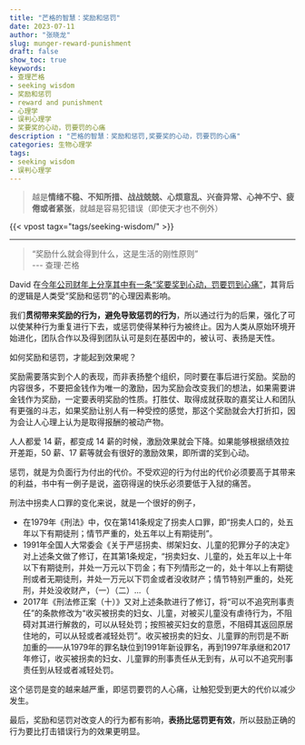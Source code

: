 ```yaml
---
title: "芒格的智慧：奖励和惩罚"
date: 2023-07-11
author: "张晓龙"
slug: munger-reward-punishment
draft: false
show_toc: true
keywords:
- 查理芒格
- seeking wisdom
- 奖励和惩罚
- reward and punishment
- 心理学
- 误判心理学
- 奖要奖的心动，罚要罚的心痛
description : "芒格的智慧：奖励和惩罚,奖要奖的心动，罚要罚的心痛"
categories: 生物心理学
tags:
- seeking wisdom
- 误判心理学
---
```


> 越是**情绪不稳、不知所措、战战兢兢、心烦意乱、兴奋异常、心神不宁、疲倦或者紧张**，就越是容易犯错误（即使天才也不例外）

{{< vpost tagx="tags/seeking-wisdom/" >}}

---

> “奖励什么就会得到什么，这是生活的刚性原则”  
> --- 查理·芒格

David 在[今年公司财年上分享其中有一条“奖要奖到心动，罚要罚到心痛”](/cn/posts/david-wisdoms/)，其背后的逻辑是人类受“奖励和惩罚”的心理因素影响。

我们**贯彻带来奖励的行为，避免导致惩罚的行为**，所以通过行为的后果，强化了可以使某种行为重复进行下去，或惩罚使得某种行为被终止。因为人类从原始环境开始进化，团队合作以及得到团队认可是刻在基因中的，被认可、表扬是天性。

如何奖励和惩罚，才能起到效果呢？

奖励需要落实到个人的表现，而非表扬整个组织，同时要在事后进行奖励。奖励的内容很多，不要把金钱作为唯一的激励，因为奖励会改变我们的想法，如果需要讲金钱作为奖励，一定要表明奖励的性质。打胜仗、取得成就获取的嘉奖让人和团队有更强的斗志，如果奖励让别人有一种受控的感觉，那这个奖励就会大打折扣，因为会让人心理上认为是取得报酬的被动产物。

人人都爱 14 薪，都变成 14 薪的时候，激励效果就会下降。如果能够根据绩效拉开差距，50 薪、17 薪等就会有很好的激励效果，即所谓的奖到心动。

惩罚，就是为负面行为付出的代价。不受欢迎的行为付出的代价必须要高于其带来的利益，书中有一例子是说，盗窃得逞的快乐必须要低于入狱的痛苦。

刑法中拐卖人口罪的变化来说，就是一个很好的例子，

- 在1979年《刑法》中，仅在第141条规定了拐卖人口罪，即“拐卖人口的，处五年以下有期徒刑；情节严重的，处五年以上有期徒刑”。
- 1991年全国人大常委会《关于严惩拐卖、绑架妇女、儿童的犯罪分子的决定》对上述条文做了修订，在其第1条规定，“拐卖妇女、儿童的，处五年以上十年以下有期徒刑，并处一万元以下罚金；有下列情形之一的，处十年以上有期徒刑或者无期徒刑，并处一万元以下罚金或者没收财产；情节特别严重的，处死刑，并处没收财产，（一）（二）...（
- 2017年《刑法修正案（十）》又对上述条款进行了修订，将“可以不追究刑事责任”的条款修改为“收买被拐卖的妇女、儿童，对被买儿童没有虐待行为，不阻碍对其进行解救的，可以从轻处罚；按照被买妇女的意愿，不阻碍其返回原居住地的，可以从轻或者减轻处罚”。收买被拐卖的妇女、儿童罪的刑罚是不断加重的——从1979年的罪名缺位到1991年新设罪名，再到1997年承继和2017年修订，收买被拐卖的妇女、儿童罪的刑事责任从无到有，从可以不追究刑事责任到从轻或者减轻处罚。

这个惩罚是变的越来越严重，即惩罚要罚的人心痛，让触犯受到更大的代价以减少发生。

最后，奖励和惩罚对改变人的行为都有影响，**表扬比惩罚更有效**，所以鼓励正确的行为要比打击错误行为的效果更明显。